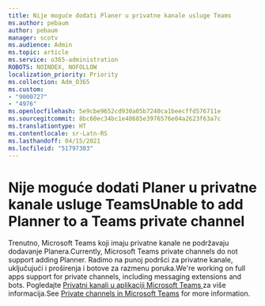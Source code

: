 ```yaml
---
title: Nije moguće dodati Planer u privatne kanale usluge Teams
ms.author: pebaum
author: pebaum
manager: scotv
ms.audience: Admin
ms.topic: article
ms.service: o365-administration
ROBOTS: NOINDEX, NOFOLLOW
localization_priority: Priority
ms.collection: Adm_O365
ms.custom:
- "9000727"
- "4976"
ms.openlocfilehash: 5e9cbe9652cd930a05b7240ca1beecffd576711e
ms.sourcegitcommit: 8bc60ec34bc1e40685e3976576e04a2623f63a7c
ms.translationtype: HT
ms.contentlocale: sr-Latn-RS
ms.lasthandoff: 04/15/2021
ms.locfileid: "51797303"
---
```

# <a name="unable-to-add-planner-to-a-teams-private-channel"></a><span data-ttu-id="067c0-102">Nije moguće dodati Planer u privatne kanale usluge Teams</span><span class="sxs-lookup"><span data-stu-id="067c0-102">Unable to add Planner to a Teams private channel</span></span>

<span data-ttu-id="067c0-103">Trenutno, Microsoft Teams koji imaju privatne kanale ne podržavaju dodavanje Planera.</span><span class="sxs-lookup"><span data-stu-id="067c0-103">Currently, Microsoft Teams private channels do not support adding Planner.</span></span>  <span data-ttu-id="067c0-104">Radimo na punoj podršci za privatne kanale, uključujući i proširenja i botove za razmenu poruka.</span><span class="sxs-lookup"><span data-stu-id="067c0-104">We're working on full apps support for private channels, including messaging extensions and bots.</span></span> <span data-ttu-id="067c0-105">Pogledajte [Privatni kanali u aplikaciji Microsoft Teams ](https://docs.microsoft.com/microsoftteams/private-channels#what-you-need-to-know-about-private-channels)za više informacija.</span><span class="sxs-lookup"><span data-stu-id="067c0-105">See [Private channels in Microsoft Teams](https://docs.microsoft.com/microsoftteams/private-channels#what-you-need-to-know-about-private-channels) for more information.</span></span>
